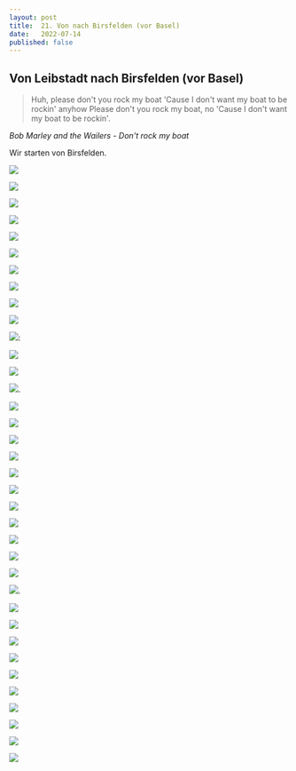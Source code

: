 ```yaml
---
layout: post
title:  21. Von nach Birsfelden (vor Basel)
date:   2022-07-14
published: false
---
```


##  Von Leibstadt nach Birsfelden (vor Basel) ##

> Huh, please don't you rock my boat
'Cause I don't want my boat to be rockin' anyhow
Please don't you rock my boat, no
'Cause I don't want my boat to be rockin'.

*Bob Marley and the Wailers - Don't rock my boat*

Wir starten von Birsfelden.

![](/img/20220715_ms_res_birsfelden_0.jpg)

![](/img/20220715_ms_res_birsfelden_1.jpg)

![](/img/20220715_ms_res_birsfelden_2.jpg)

![](/img/20220715_ms_res_birsfelden_3.jpg)

![](/img/20220715_ms_res_birsfelden_4.jpg)

![](/img/20220715_ms_res_birsfelden_5.jpg)

![](/img/20220715_ms_res_birsfelden_6.jpg)

![](/img/20220715_ms_res_birsfelden_7.jpg)

![](/img/20220715_ms_res_birsfelden_8.jpg)

![](/img/20220715_ms_res_birsfelden_9.jpg)

![](/img/20220715_ms_res_birsfelden_10.jpg):

![](/img/20220715_ms_res_birsfelden_11.jpg)

![](/img/20220715_ms_res_birsfelden_12.jpg)

![](/img/20220715_ms_res_birsfelden_13.jpg).

![](/img/20220715_ms_res_birsfelden_14.jpg)

![](/img/20220715_ms_res_birsfelden_15.jpg)

![](/img/20220715_ms_res_birsfelden_16.jpg)

![](/img/20220715_ms_res_birsfelden_17.jpg)

![](/img/20220715_ms_res_birsfelden_18.jpg)

![](/img/20220715_ms_res_birsfelden_19.jpg)

![](/img/20220715_ms_res_birsfelden_20.jpg)

![](/img/20220715_ms_res_birsfelden_21.jpg)

![](/img/20220715_ms_res_birsfelden_22.jpg)

![](/img/20220715_ms_res_birsfelden_23.jpg)

![](/img/20220715_ms_res_birsfelden_24.jpg)

![](/img/20220715_ms_res_birsfelden_25.jpg).

![](/img/20220715_ms_res_birsfelden_26.jpg)

![](/img/20220715_ms_res_birsfelden_27.jpg)

![](/img/20220715_ms_res_birsfelden_28.jpg)

![](/img/20220715_ms_res_birsfelden_29.jpg)

![](/img/20220715_ms_res_birsfelden_30.jpg)

![](/img/20220715_ms_res_birsfelden_31.jpg)

![](/img/20220715_ms_res_birsfelden_32.jpg)

![](/img/20220715_ms_res_birsfelden_33.jpg)

![](/img/20220715_ms_res_birsfelden_34.jpg)

![](/img/20220715_ms_res_birsfelden_35.jpg)

